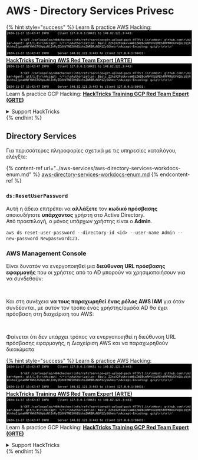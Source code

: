 # AWS - Directory Services Privesc

{% hint style="success" %}
Learn & practice AWS Hacking:<img src="../../../.gitbook/assets/image (1).png" alt="" data-size="line">[**HackTricks Training AWS Red Team Expert (ARTE)**](https://training.hacktricks.xyz/courses/arte)<img src="../../../.gitbook/assets/image (1).png" alt="" data-size="line">\
Learn & practice GCP Hacking: <img src="../../../.gitbook/assets/image (2).png" alt="" data-size="line">[**HackTricks Training GCP Red Team Expert (GRTE)**<img src="../../../.gitbook/assets/image (2).png" alt="" data-size="line">](https://training.hacktricks.xyz/courses/grte)

<details>

<summary>Support HackTricks</summary>

* Check the [**subscription plans**](https://github.com/sponsors/carlospolop)!
* **Join the** 💬 [**Discord group**](https://discord.gg/hRep4RUj7f) or the [**telegram group**](https://t.me/peass) or **follow** us on **Twitter** 🐦 [**@hacktricks\_live**](https://twitter.com/hacktricks\_live)**.**
* **Share hacking tricks by submitting PRs to the** [**HackTricks**](https://github.com/carlospolop/hacktricks) and [**HackTricks Cloud**](https://github.com/carlospolop/hacktricks-cloud) github repos.

</details>
{% endhint %}

## Directory Services

Για περισσότερες πληροφορίες σχετικά με τις υπηρεσίες καταλόγου, ελέγξτε:

{% content-ref url="../aws-services/aws-directory-services-workdocs-enum.md" %}
[aws-directory-services-workdocs-enum.md](../aws-services/aws-directory-services-workdocs-enum.md)
{% endcontent-ref %}

### `ds:ResetUserPassword`

Αυτή η άδεια επιτρέπει να **αλλάξετε** τον **κωδικό πρόσβασης** οποιουδήποτε **υπάρχοντος** χρήστη στο Active Directory.\
Από προεπιλογή, ο μόνος υπάρχων χρήστης είναι ο **Admin**.
```
aws ds reset-user-password --directory-id <id> --user-name Admin --new-password Newpassword123.
```
### AWS Management Console

Είναι δυνατόν να ενεργοποιηθεί μια **διεύθυνση URL πρόσβασης εφαρμογής** που οι χρήστες από το AD μπορούν να χρησιμοποιήσουν για να συνδεθούν:

<figure><img src="../../../.gitbook/assets/image (244).png" alt=""><figcaption></figcaption></figure>

Και στη συνέχεια **να τους παραχωρηθεί ένας ρόλος AWS IAM** για όταν συνδέονται, με αυτόν τον τρόπο ένας χρήστης/ομάδα AD θα έχει πρόσβαση στη διαχείριση του AWS:

<figure><img src="../../../.gitbook/assets/image (155).png" alt=""><figcaption></figcaption></figure>

Φαίνεται ότι δεν υπάρχει τρόπος να ενεργοποιηθεί η διεύθυνση URL πρόσβασης εφαρμογής, η Διαχείριση AWS και να παραχωρηθούν δικαιώματα

{% hint style="success" %}
Learn & practice AWS Hacking:<img src="../../../.gitbook/assets/image (1).png" alt="" data-size="line">[**HackTricks Training AWS Red Team Expert (ARTE)**](https://training.hacktricks.xyz/courses/arte)<img src="../../../.gitbook/assets/image (1).png" alt="" data-size="line">\
Learn & practice GCP Hacking: <img src="../../../.gitbook/assets/image (2).png" alt="" data-size="line">[**HackTricks Training GCP Red Team Expert (GRTE)**<img src="../../../.gitbook/assets/image (2).png" alt="" data-size="line">](https://training.hacktricks.xyz/courses/grte)

<details>

<summary>Support HackTricks</summary>

* Check the [**subscription plans**](https://github.com/sponsors/carlospolop)!
* **Join the** 💬 [**Discord group**](https://discord.gg/hRep4RUj7f) or the [**telegram group**](https://t.me/peass) or **follow** us on **Twitter** 🐦 [**@hacktricks\_live**](https://twitter.com/hacktricks\_live)**.**
* **Share hacking tricks by submitting PRs to the** [**HackTricks**](https://github.com/carlospolop/hacktricks) and [**HackTricks Cloud**](https://github.com/carlospolop/hacktricks-cloud) github repos.

</details>
{% endhint %}
